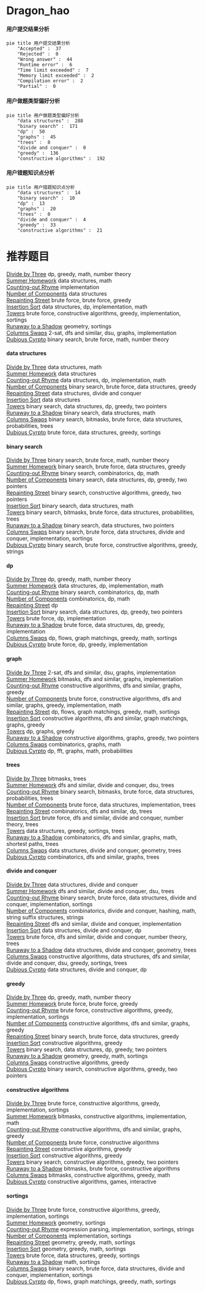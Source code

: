 # Dragon_hao
<!-- tabs:start -->
#### **用户提交结果分析**

```mermaid
pie title 用户提交结果分析
    "Accepted" :  37
    "Rejected" :  0
    "Wrong answer" :  44
    "Runtime error" :  6
    "Time limit exceeded" :  7
    "Memory limit exceeded" :  2
    "Compilation error" :  2
    "Partial" :  0
```
#### **用户做题类型偏好分析**

```mermaid
pie title 用户做题类型偏好分析
    "data structures" :  288
    "binary search" :  171
    "dp" :  50
    "graphs" :  45
    "trees" :  8
    "divide and conquer" :  0
    "greedy" :  136
    "constructive algorithms" :  192
```
#### **用户错题知识点分析**

```mermaid
pie title 用户错题知识点分析
    "data structures" :  14
    "binary search" :  10
    "dp" :  13
    "graphs" :  20
    "trees" :  0
    "divide and conquer" :  4
    "greedy" :  33
    "constructive algorithms" :  21
```
<!-- tabs:end -->
# 推荐题目
[Divide by Three](http://codeforces.com/problemset/problem/792/C)		dp,
                        greedy,
                        math,
                        number theory		  
[Summer Homework](http://codeforces.com/problemset/problem/316/E2)		data structures,
                        math		  
[Counting-out Rhyme](http://codeforces.com/problemset/problem/792/B)		implementation		  
[Number of Components](http://codeforces.com/problemset/problem/1270/H)		data structures		  
[Repainting Street](https://codeforces.com/contest/1457/problem/B)		brute force,
                        brute force,
                        greedy		  
[Insertion Sort](http://codeforces.com/problemset/problem/362/C)		data structures,
                        dp,
                        implementation,
                        math		  
[Towers](http://codeforces.com/problemset/problem/479/B)		brute force,
                        constructive algorithms,
                        greedy,
                        implementation,
                        sortings		  
[Runaway to a Shadow](http://codeforces.com/problemset/problem/681/E)		geometry,
                        sortings		  
[Columns Swaps](http://codeforces.com/problemset/problem/1385/G)		2-sat,
                        dfs and similar,
                        dsu,
                        graphs,
                        implementation		  
[Dubious Cyrpto](http://codeforces.com/problemset/problem/1379/B)		binary search,
                        brute force,
                        math,
                        number theory		  
<!-- tabs:start -->
#### **data structures**
[Divide by Three](http://codeforces.com/problemset/problem/316/E2)		data structures,
                        math		  
[Summer Homework](http://codeforces.com/problemset/problem/1270/H)		data structures		  
[Counting-out Rhyme](http://codeforces.com/problemset/problem/362/C)		data structures,
                        dp,
                        implementation,
                        math		  
[Number of Components](http://codeforces.com/problemset/problem/1073/D)		binary search,
                        brute force,
                        data structures,
                        greedy		  
[Repainting Street](http://codeforces.com/problemset/problem/549/F)		data structures,
                        divide and conquer		  
[Insertion Sort](http://codeforces.com/problemset/problem/1117/G)		data structures		  
[Towers](http://codeforces.com/problemset/problem/1492/C)		binary search,
                        data structures,
                        dp,
                        greedy,
                        two pointers		  
[Runaway to a Shadow](http://codeforces.com/problemset/problem/1490/G)		binary search,
                        data structures,
                        math		  
[Columns Swaps](http://codeforces.com/problemset/problem/1479/D)		binary search,
                        bitmasks,
                        brute force,
                        data structures,
                        probabilities,
                        trees		  
[Dubious Cyrpto](http://codeforces.com/problemset/problem/1497/A)		brute force,
                        data structures,
                        greedy,
                        sortings		  
#### **binary search**
[Divide by Three](http://codeforces.com/problemset/problem/1379/B)		binary search,
                        brute force,
                        math,
                        number theory		  
[Summer Homework](http://codeforces.com/problemset/problem/1073/D)		binary search,
                        brute force,
                        data structures,
                        greedy		  
[Counting-out Rhyme](http://codeforces.com/problemset/problem/1271/E)		binary search,
                        combinatorics,
                        dp,
                        math		  
[Number of Components](http://codeforces.com/problemset/problem/1492/C)		binary search,
                        data structures,
                        dp,
                        greedy,
                        two pointers		  
[Repainting Street](http://codeforces.com/problemset/problem/1463/D)		binary search,
                        constructive algorithms,
                        greedy,
                        two pointers		  
[Insertion Sort](http://codeforces.com/problemset/problem/1490/G)		binary search,
                        data structures,
                        math		  
[Towers](http://codeforces.com/problemset/problem/1479/D)		binary search,
                        bitmasks,
                        brute force,
                        data structures,
                        probabilities,
                        trees		  
[Runaway to a Shadow](http://codeforces.com/problemset/problem/1436/E)		binary search,
                        data structures,
                        two pointers		  
[Columns Swaps](http://codeforces.com/problemset/problem/1461/D)		binary search,
                        brute force,
                        data structures,
                        divide and conquer,
                        implementation,
                        sortings		  
[Dubious Cyrpto](http://codeforces.com/problemset/problem/1493/C)		binary search,
                        brute force,
                        constructive algorithms,
                        greedy,
                        strings		  
#### **dp**
[Divide by Three](http://codeforces.com/problemset/problem/792/C)		dp,
                        greedy,
                        math,
                        number theory		  
[Summer Homework](http://codeforces.com/problemset/problem/362/C)		data structures,
                        dp,
                        implementation,
                        math		  
[Counting-out Rhyme](http://codeforces.com/problemset/problem/1271/E)		binary search,
                        combinatorics,
                        dp,
                        math		  
[Number of Components](http://codeforces.com/problemset/problem/1091/D)		combinatorics,
                        dp,
                        math		  
[Repainting Street](http://codeforces.com/problemset/problem/149/D)		dp		  
[Insertion Sort](http://codeforces.com/problemset/problem/1492/C)		binary search,
                        data structures,
                        dp,
                        greedy,
                        two pointers		  
[Towers](https://codeforces.com/contest/1457/problem/C)		brute force,
                        dp,
                        implementation		  
[Runaway to a Shadow](http://codeforces.com/problemset/problem/1491/C)		brute force,
                        data structures,
                        dp,
                        greedy,
                        implementation		  
[Columns Swaps](http://codeforces.com/problemset/problem/1437/C)		dp,
                        flows,
                        graph matchings,
                        greedy,
                        math,
                        sortings		  
[Dubious Cyrpto](http://codeforces.com/problemset/problem/1499/B)		brute force,
                        dp,
                        greedy,
                        implementation		  
#### **graph**
[Divide by Three](http://codeforces.com/problemset/problem/1385/G)		2-sat,
                        dfs and similar,
                        dsu,
                        graphs,
                        implementation		  
[Summer Homework](http://codeforces.com/problemset/problem/225/D)		bitmasks,
                        dfs and similar,
                        graphs,
                        implementation		  
[Counting-out Rhyme](http://codeforces.com/problemset/problem/549/B)		constructive algorithms,
                        dfs and similar,
                        graphs,
                        greedy		  
[Number of Components](http://codeforces.com/problemset/problem/1487/C)		brute force,
                        constructive algorithms,
                        dfs and similar,
                        graphs,
                        greedy,
                        implementation,
                        math		  
[Repainting Street](http://codeforces.com/problemset/problem/1437/C)		dp,
                        flows,
                        graph matchings,
                        greedy,
                        math,
                        sortings		  
[Insertion Sort](http://codeforces.com/problemset/problem/1470/D)		constructive algorithms,
                        dfs and similar,
                        graph matchings,
                        graphs,
                        greedy		  
[Towers](http://codeforces.com/problemset/problem/1476/C)		dp,
                        graphs,
                        greedy		  
[Runaway to a Shadow](http://codeforces.com/problemset/problem/1304/D)		constructive algorithms,
                        graphs,
                        greedy,
                        two pointers		  
[Columns Swaps](http://codeforces.com/problemset/problem/1475/C)		combinatorics,
                        graphs,
                        math		  
[Dubious Cyrpto](http://codeforces.com/problemset/problem/553/E)		dp,
                        fft,
                        graphs,
                        math,
                        probabilities		  
#### **trees**
[Divide by Three](http://codeforces.com/problemset/problem/792/D)		bitmasks,
                        trees		  
[Summer Homework](http://codeforces.com/problemset/problem/715/C)		dfs and similar,
                        divide and conquer,
                        dsu,
                        trees		  
[Counting-out Rhyme](http://codeforces.com/problemset/problem/1479/D)		binary search,
                        bitmasks,
                        brute force,
                        data structures,
                        probabilities,
                        trees		  
[Number of Components](http://codeforces.com/problemset/problem/1511/C)		brute force,
                        data structures,
                        implementation,
                        trees		  
[Repainting Street](http://codeforces.com/problemset/problem/1499/F)		combinatorics,
                        dfs and similar,
                        dp,
                        trees		  
[Insertion Sort](http://codeforces.com/problemset/problem/1491/E)		brute force,
                        dfs and similar,
                        divide and conquer,
                        number theory,
                        trees		  
[Towers](http://codeforces.com/problemset/problem/1466/D)		data structures,
                        greedy,
                        sortings,
                        trees		  
[Runaway to a Shadow](http://codeforces.com/problemset/problem/1495/D)		combinatorics,
                        dfs and similar,
                        graphs,
                        math,
                        shortest paths,
                        trees		  
[Columns Swaps](http://codeforces.com/problemset/problem/1303/G)		data structures,
                        divide and conquer,
                        geometry,
                        trees		  
[Dubious Cyrpto](http://codeforces.com/problemset/problem/1454/E)		combinatorics,
                        dfs and similar,
                        graphs,
                        trees		  
#### **divide and conquer**
[Divide by Three](http://codeforces.com/problemset/problem/549/F)		data structures,
                        divide and conquer		  
[Summer Homework](http://codeforces.com/problemset/problem/715/C)		dfs and similar,
                        divide and conquer,
                        dsu,
                        trees		  
[Counting-out Rhyme](http://codeforces.com/problemset/problem/1461/D)		binary search,
                        brute force,
                        data structures,
                        divide and conquer,
                        implementation,
                        sortings		  
[Number of Components](http://codeforces.com/problemset/problem/1466/G)		combinatorics,
                        divide and conquer,
                        hashing,
                        math,
                        string suffix structures,
                        strings		  
[Repainting Street](http://codeforces.com/problemset/problem/1490/D)		dfs and similar,
                        divide and conquer,
                        implementation		  
[Insertion Sort](https://codeforces.com/contest/1483/problem/C)		data structures,
                        divide and conquer,
                        dp		  
[Towers](http://codeforces.com/problemset/problem/1491/E)		brute force,
                        dfs and similar,
                        divide and conquer,
                        number theory,
                        trees		  
[Runaway to a Shadow](http://codeforces.com/problemset/problem/1303/G)		data structures,
                        divide and conquer,
                        geometry,
                        trees		  
[Columns Swaps](http://codeforces.com/problemset/problem/1494/D)		constructive algorithms,
                        data structures,
                        dfs and similar,
                        divide and conquer,
                        dsu,
                        greedy,
                        sortings,
                        trees		  
[Dubious Cyrpto](http://codeforces.com/problemset/problem/1482/E)		data structures,
                        divide and conquer,
                        dp		  
#### **greedy**
[Divide by Three](http://codeforces.com/problemset/problem/792/C)		dp,
                        greedy,
                        math,
                        number theory		  
[Summer Homework](https://codeforces.com/contest/1457/problem/B)		brute force,
                        brute force,
                        greedy		  
[Counting-out Rhyme](http://codeforces.com/problemset/problem/479/B)		brute force,
                        constructive algorithms,
                        greedy,
                        implementation,
                        sortings		  
[Number of Components](http://codeforces.com/problemset/problem/549/B)		constructive algorithms,
                        dfs and similar,
                        graphs,
                        greedy		  
[Repainting Street](http://codeforces.com/problemset/problem/1073/D)		binary search,
                        brute force,
                        data structures,
                        greedy		  
[Insertion Sort](http://codeforces.com/problemset/problem/1173/B)		constructive algorithms,
                        greedy		  
[Towers](http://codeforces.com/problemset/problem/1492/C)		binary search,
                        data structures,
                        dp,
                        greedy,
                        two pointers		  
[Runaway to a Shadow](https://codeforces.com/contest/1496/problem/C)		geometry,
                        greedy,
                        math,
                        sortings		  
[Columns Swaps](http://codeforces.com/problemset/problem/1493/A)		constructive algorithms,
                        greedy		  
[Dubious Cyrpto](http://codeforces.com/problemset/problem/1463/D)		binary search,
                        constructive algorithms,
                        greedy,
                        two pointers		  
#### **constructive algorithms**
[Divide by Three](http://codeforces.com/problemset/problem/479/B)		brute force,
                        constructive algorithms,
                        greedy,
                        implementation,
                        sortings		  
[Summer Homework](http://codeforces.com/problemset/problem/734/F)		bitmasks,
                        constructive algorithms,
                        implementation,
                        math		  
[Counting-out Rhyme](http://codeforces.com/problemset/problem/549/B)		constructive algorithms,
                        dfs and similar,
                        graphs,
                        greedy		  
[Number of Components](http://codeforces.com/problemset/problem/632/B)		brute force,
                        constructive algorithms		  
[Repainting Street](http://codeforces.com/problemset/problem/1173/B)		constructive algorithms,
                        greedy		  
[Insertion Sort](http://codeforces.com/problemset/problem/1493/A)		constructive algorithms,
                        greedy		  
[Towers](http://codeforces.com/problemset/problem/1463/D)		binary search,
                        constructive algorithms,
                        greedy,
                        two pointers		  
[Runaway to a Shadow](https://codeforces.com/contest/1456/problem/B)		bitmasks,
                        brute force,
                        constructive algorithms		  
[Columns Swaps](http://codeforces.com/problemset/problem/1492/D)		bitmasks,
                        constructive algorithms,
                        greedy,
                        math		  
[Dubious Cyrpto](https://codeforces.com/contest/1504/problem/D)		constructive algorithms,
                        games,
                        interactive		  
#### **sortings**
[Divide by Three](http://codeforces.com/problemset/problem/479/B)		brute force,
                        constructive algorithms,
                        greedy,
                        implementation,
                        sortings		  
[Summer Homework](http://codeforces.com/problemset/problem/681/E)		geometry,
                        sortings		  
[Counting-out Rhyme](http://codeforces.com/problemset/problem/34/C)		expression parsing,
                        implementation,
                        sortings,
                        strings		  
[Number of Components](http://codeforces.com/problemset/problem/792/A)		implementation,
                        sortings		  
[Repainting Street](https://codeforces.com/contest/1496/problem/C)		geometry,
                        greedy,
                        math,
                        sortings		  
[Insertion Sort](http://codeforces.com/problemset/problem/1495/A)		geometry,
                        greedy,
                        math,
                        sortings		  
[Towers](http://codeforces.com/problemset/problem/1497/A)		brute force,
                        data structures,
                        greedy,
                        sortings		  
[Runaway to a Shadow](http://codeforces.com/problemset/problem/1427/A)		math,
                        sortings		  
[Columns Swaps](http://codeforces.com/problemset/problem/1461/D)		binary search,
                        brute force,
                        data structures,
                        divide and conquer,
                        implementation,
                        sortings		  
[Dubious Cyrpto](http://codeforces.com/problemset/problem/1437/C)		dp,
                        flows,
                        graph matchings,
                        greedy,
                        math,
                        sortings		  
<!-- tabs:end -->
